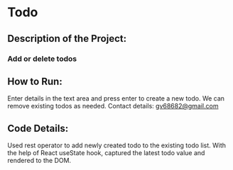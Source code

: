 # Todo 
## Description of the Project:
### Add or delete todos
## How to Run: 
Enter details in the text area and press enter to create a new todo. We can remove existing todos as needed.
Contact details: gv68682@gmail.com
## Code Details:
Used rest operator to add newly created todo to the existing todo list. With the help of React useState hook, captured the latest todo value and rendered to the DOM.


